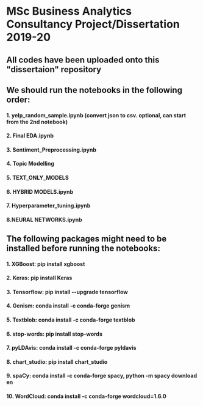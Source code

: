 # MSc Business Analytics Consultancy Project/Dissertation 2019-20
## All codes have been uploaded onto this "dissertaion" repository
## We should run the notebooks in the following order:
#### 1. yelp_random_sample.ipynb (convert json to csv. optional, can start from the 2nd notebook)
#### 2. Final EDA.ipynb
#### 3. Sentiment_Preprocessing.ipynb
#### 4. Topic Modelling
#### 5. TEXT_ONLY_MODELS
#### 6. HYBRID MODELS.ipynb
#### 7. Hyperparameter_tuning.ipynb
#### 8.NEURAL NETWORKS.ipynb
## The following packages might need to be installed before running the notebooks:
#### 1.	XGBoost: pip install xgboost
#### 2.	Keras: pip install Keras
#### 3.	Tensorflow: pip install --upgrade tensorflow
#### 4.	Genism: conda install -c conda-forge genism
#### 5.	Textblob: conda install -c conda-forge textblob
#### 6.	stop-words: pip install stop-words
#### 7.	pyLDAvis: conda install -c conda-forge pyldavis
#### 8.	chart_studio: pip install chart_studio
#### 9.	spaCy: conda install -c conda-forge spacy, python -m spacy download en
#### 10.	WordCloud: conda install -c conda-forge wordcloud=1.6.0
